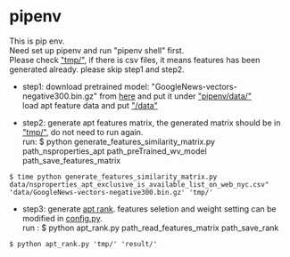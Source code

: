 # pipenv

This is pip env.   
Need set up pipenv and run "pipenv shell" first.    
Please check ["tmp/"](https://github.com/nestseekers/recommender-system/tree/master/pipenv/tmp), if there is csv files, it means features has been generated already. please skip step1 and step2. 

* step1: download pretrained model: "GoogleNews-vectors-negative300.bin.gz" from [here](https://drive.google.com/uc?id=0B7XkCwpI5KDYNlNUTTlSS21pQmM&export=download)
and put it under ["pipenv/data/"](https://github.com/taixingbi/recommender-system/tree/master/pipenv/data)     
load apt feature data and put ["/data"](https://github.com/nestseekers/recommender-system/tree/master/pipenv/data)
                     
* step2: generate apt features matrix, the generated matrix should be in ["tmp/"](https://github.com/nestseekers/recommender-system/tree/master/pipenv/tmp), do not need to run again.          
run:  $ python generate_features_similarity_matrix.py path_nsproperties_apt path_preTrained_wv_model path_save_features_matrix

```
$ time python generate_features_similarity_matrix.py data/nsproperties_apt_exclusive_is_available_list_on_web_nyc.csv" 'data/GoogleNews-vectors-negative300.bin.gz' 'tmp/'      
```

* step3: generate [apt rank](https://github.com/nestseekers/recommender-system/blob/master/pipenv/result/apt_rank.csv). features seletion and weight setting can be modified in [config.py](https://github.com/nestseekers/recommender-system/blob/master/pipenv/config.py).       
run : $ python apt_rank.py path_read_features_matrix path_save_rank     

```
$ python apt_rank.py 'tmp/' 'result/'
```





